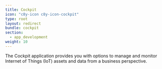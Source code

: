```yaml
---
title: Cockpit
icon: "c8y-icon c8y-icon-cockpit"
type: root
layout: redirect
bundle: cockpit
section:
  - app_development
weight: 10
---
```


The Cockpit application provides you with options to manage and monitor  Internet of Things (IoT) assets and data from a business perspective.
